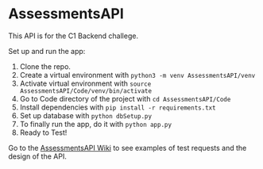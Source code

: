 # AssessmentsAPI
This API is for the C1 Backend challege.

Set up and run the app:
  1. Clone the repo.
  2. Create a virtual environment with `python3 -m venv AssessmentsAPI/venv`
  3. Activate virtual environment with `source AssessmentsAPI/Code/venv/bin/activate`
  4. Go to Code directory of the project with `cd AssessmentsAPI/Code`
  5. Install dependencies with `pip install -r requirements.txt`
  6. Set up database with `python dbSetup.py`
  7. To finally run the app, do it with `python app.py`
  8. Ready to Test! 
  
Go to the [AssessmentsAPI Wiki](https://github.com/elMolda/AssessmentsAPI/wiki) to see examples of test requests and the design of the API.
  
